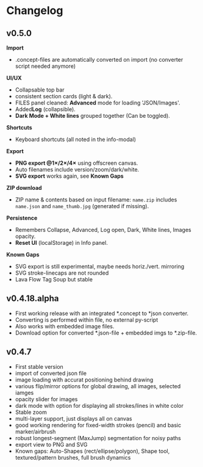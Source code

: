 # Changelog

## v0.5.0
**Import**
- .concept-files are automatically converted on import (no converter script needed anymore)

**UI/UX**
- Collapsable top bar
- consistent section cards (light & dark).
- FILES panel cleaned: **Advanced** mode for loading 'JSON/Images'.
- Added**Log** (collapsible).
- **Dark Mode + White lines** grouped together (Can be toggled).

**Shortcuts**  
- Keyboard shortcuts (all noted in the info-modal)

**Export**
- **PNG export @1×/2×/4×** using offscreen canvas.
- Auto filenames include version/zoom/dark/white.
- **SVG export** works again, see **Known Gaps**

**ZIP download**
- ZIP name & contents based on input filename: `name.zip` includes `name.json` and `name_thumb.jpg` (generated if missing).

**Persistence**
- Remembers Collapse, Advanced, Log open, Dark, White lines, Images opacity.
- **Reset UI** (localStorage) in Info panel.

**Known Gaps**
- SVG export is still experimental, maybe needs horiz./vert. mirroring
- SVG stroke-linecaps are not rounded
- Lava Flow Tag Soup but stable

## v0.4.18.alpha
- First working release with an integrated *.concept to *json converter.
- Converting is performed within file, no external py-script
- Also works with embedded image files.
- Download option for converted *.json-file + embedded imgs to *.zip-file.

## v0.4.7
- First stable version
- import of converted json file
- image loading with accurat positioning behind drawing
- various flip/mirror options for global drawing, all images, selected iamges
- opacity slider for images
- dark mode with option for displaying all strokes/lines in white color
- Stable zoom
- multi-layer support, just displays all on canvas
- good working rendering for fixed-width strokes (pencil) and basic marker/airbrush
- robust longest-segment (MaxJump) segmentation for noisy paths
- export view to PNG and SVG
- Known gaps: Auto-Shapes (rect/ellipse/polygon), Shape tool, textured/pattern brushes, full brush dynamics